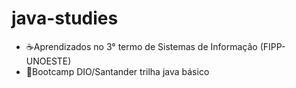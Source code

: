 # java-studies
- ☕Aprendizados no 3° termo de Sistemas de Informação (FIPP-UNOESTE)
- 🎒Bootcamp DIO/Santander trilha java básico

